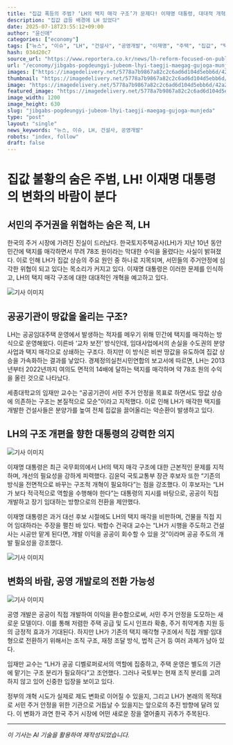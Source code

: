 ```yaml
---
title: "집값 폭등의 주범? ‘LH의 택지 매각 구조’가 문제다! 이재명 대통령, 대대적 개혁 예고"
description: "집값 급등 배경에 LH 있었다"
date: 2025-07-18T23:55:12+09:00
author: "윤신애"
categories: ["economy"]
tags: ["뉴스", "이슈", "LH", "건설사", "공영개발", "이재명", "주택", "집값", "택지", "부동산정책", "택지매각"]
hash: 034d20c7
source_url: "https://www.reportera.co.kr/news/lh-reform-focused-on-public-development/"
url: "/economy/jibgabs-pogdeungyi-jubeom-lhyi-taegji-maegag-gujoga-munjeda/"
images: ["https://imagedelivery.net/5778a7b9867a82c2c6ad6d104d5ebb6d/42a2231d-4b24-4c0f-0d36-1fdbd6b91600/public"]
thumbnail: "https://imagedelivery.net/5778a7b9867a82c2c6ad6d104d5ebb6d/42a2231d-4b24-4c0f-0d36-1fdbd6b91600/public"
image: "https://imagedelivery.net/5778a7b9867a82c2c6ad6d104d5ebb6d/42a2231d-4b24-4c0f-0d36-1fdbd6b91600/public"
featured_image: "https://imagedelivery.net/5778a7b9867a82c2c6ad6d104d5ebb6d/42a2231d-4b24-4c0f-0d36-1fdbd6b91600/public"
image_width: 1200
image_height: 630
slug: "jibgabs-pogdeungyi-jubeom-lhyi-taegji-maegag-gujoga-munjeda"
type: "post"
layout: "single"
news_keywords: "뉴스, 이슈, LH, 건설사, 공영개발"
robots: "index, follow"
draft: false
---
```


# 집값 불황의 숨은 주범, LH! 이재명 대통령의 변화의 바람이 분다

## 서민의 주거권을 위협하는 숨은 적, LH

한국의 주거 시장에 가려진 진실이 드러났다. 한국토지주택공사(LH)가 지난 10년 동안 민간에 택지를 매각하면서 무려 78조 원이라는 막대한 수익을 올렸다는 사실이 밝혀졌다. 이로 인해 LH가 집값 상승의 주요 원인 중 하나로 지목되며, 서민들의 주거안정에 심각한 위협이 되고 있다는 목소리가 커지고 있다. 이재명 대통령은 이러한 문제를 인식하고, LH의 택지 매각 구조에 대한 대대적인 개혁을 예고하고 있다.


![기사 이미지](https://imagedelivery.net/5778a7b9867a82c2c6ad6d104d5ebb6d/5ca8317c-7497-41eb-f3d7-1551c30bae00/public)


## 공공기관이 땅값을 올리는 구조?

LH는 공공임대주택 운영에서 발생하는 적자를 메우기 위해 민간에 택지를 매각하는 방식으로 운영해왔다. 이른바 ‘교차 보전’ 방식인데, 임대사업에서의 손실을 수도권의 분양사업과 택지 매각으로 상쇄하는 구조다. 하지만 이 방식은 비싼 땅값을 유도하여 집값 상승을 가속화하는 결과를 낳았다. 경제정의실천시민연합의 보고서에 따르면, LH는 2013년부터 2022년까지 여의도 면적의 14배에 달하는 택지를 매각하며 약 78조 원의 수익을 올린 것으로 나타났다.

세종대학교의 임재만 교수는 “공공기관이 서민 주거 안정을 목표로 하면서도 땅값 상승에 의존하는 구조는 본질적으로 모순”이라고 지적했다. 이로 인해 LH가 매각한 택지를 개발한 건설사들은 분양가를 높여 전체 집값을 끌어올리는 악순환이 발생하고 있다.

## LH의 구조 개편을 향한 대통령의 강력한 의지


![기사 이미지](https://imagedelivery.net/5778a7b9867a82c2c6ad6d104d5ebb6d/20d188dc-af3a-465b-77c3-90d589c72000/public)


이재명 대통령은 최근 국무회의에서 LH의 택지 매각 구조에 대한 근본적인 문제를 지적하며, 개선의 필요성을 강하게 피력했다. 김윤덕 국토교통부 장관 후보자 또한 “기존의 방식을 전면적으로 바꾸는 구조적 개혁이 필요하다”는 점을 강조했다. 이 후보자는 “LH가 보다 적극적으로 역할을 수행해야 한다”는 대통령의 지시를 바탕으로, 공공이 직접 개발하고 장기 임대하는 방향으로의 전환을 제안했다.

이재명 대통령은 과거 대선 후보 시절에도 LH의 택지 매각을 비판하며, 건물을 직접 지어 임대하라는 주장을 펼친 바 있다. 박합수 건국대 교수는 “LH가 시행을 주도하고 건설사는 시공만 맡게 된다면, 개발 이익을 공공이 회수할 수 있을 것”이라며 공공 주도의 개발 필요성을 강조했다.


![기사 이미지](https://imagedelivery.net/5778a7b9867a82c2c6ad6d104d5ebb6d/42a2231d-4b24-4c0f-0d36-1fdbd6b91600/public)


## 변화의 바람, 공영 개발로의 전환 가능성


![기사 이미지](https://imagedelivery.net/5778a7b9867a82c2c6ad6d104d5ebb6d/6ca82574-adbb-4acb-c3b1-d535cc48bd00/public)


공영 개발은 공공이 직접 개발하여 이익을 환수함으로써, 서민 주거 안정을 도모하는 새로운 모델이다. 이를 통해 저렴한 주택 공급 및 도시 인프라 확충, 주거 취약계층 지원 등의 긍정적 효과가 기대된다. 하지만 LH가 기존의 택지 매각형 구조에서 직접 개발·임대형으로 전환하기 위해서는 조직 구조, 재정 조달 방식, 법적 근거 등 여러 과제가 남아 있다.

임재만 교수는 “LH가 공공 디벨로퍼로서의 역할에 집중하고, 주택 운영은 별도의 기관에 맡기는 구조 분리가 필요하다”고 조언했다. 그러나 국토부는 현재 조직 분리를 고려하지 않고 있어 신중한 입장을 보이고 있다.

정부의 개혁 시도가 실제로 제도 변화로 이어질 수 있을지, 그리고 LH가 본래의 목적대로 서민 주거 안정을 위한 기관으로 거듭날 수 있을지는 앞으로의 추진 방향에 달려 있다. 이 변화가 과연 한국 주거 시장에 어떤 새로운 장을 열어줄지 귀추가 주목된다.

---
*이 기사는 AI 기술을 활용하여 재작성되었습니다.*
